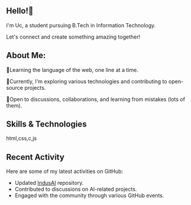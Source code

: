 

<!--
**UC2255/UC2255** is a ✨ _special_ ✨ repository because its `README.md` (this file) appears on your GitHub profile.

Here are some ideas to get you started:

- 🔭 I’m currently working on ...
- 🌱 I’m currently learning ...
- 👯 I’m looking to collaborate on ...
- 🤔 I’m looking for help with ...
- 💬 Ask me about ...
- 📫 How to reach me: ...
- 😄 Pronouns: ...
- ⚡ Fun fact: ...
-->
 ## Hello!🤗

I'm Uc, a student pursuing B.Tech in Information Technology.

Let's connect and create something amazing together!

## About Me:

📌Learning the language of the web, one line at a time.

📌Currently, I'm exploring various technologies and contributing to open-source projects. 

📌Open to discussions, collaborations, and learning from mistakes (lots of them).  


## Skills & Technologies

html,css,c,js

## Recent Activity

Here are some of my latest activities on GitHub:
- Updated [IndusAI](https://github.com/UC2255/IndusAI) repository.  
- Contributed to discussions on AI-related projects.  
- Engaged with the community through various GitHub events.
